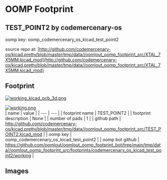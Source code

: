 # OOMP Footprint  
## TEST_POINT2  by codemercenary-os  
  
oomp key: oomp_codemercenary_os_kicad_test_point2  
  
source repo at: [http://github.com/codemercenary-os/kicad.pretty/blob/master/tmp/data//oomlout_oomp_footprint_src/XTAL_7X5MM.kicad_mod](http://github.com/codemercenary-os/kicad.pretty/blob/master/tmp/data//oomlout_oomp_footprint_src/XTAL_7X5MM.kicad_mod)  
## Footprint  
  
[![working_kicad_pcb_3d.png](working_kicad_pcb_3d_600.png)](working_kicad_pcb_3d.png)  
  
[![working.png](working_600.png)](working.png)  
| name | value | 
| --- | --- | 
| footprint name | TEST_POINT2 | 
| footprint description | None | 
| number of pads | 1 | 
| github path | http://github.com/codemercenary-os/kicad.pretty/blob/master/tmp/data//oomlout_oomp_footprint_src/TEST_POINT2.kicad_mod | 
| oomp key | oomp_codemercenary_os_kicad_test_point2 | 
| oomp bot github | https://github.com/oomlout/oomlout_oomp_footprint_bot/tree/main/tmp/data//oomlout_oomp_footprint_src/footprints/codemercenary_os_kicad_test_point2/working | 
## Images  
